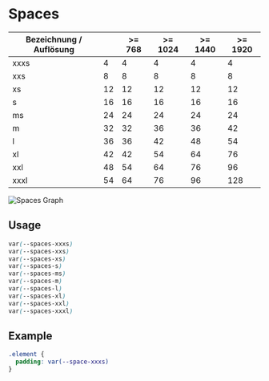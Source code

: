 # Spaces

| Bezeichnung / Auflösung |       | >= 768 | >= 1024 | >= 1440 | >= 1920 |
|-------------------------|-------|--------|---------|---------|---------|
| xxxs                    |    4  |     4  |     4   |     4   |     4   |
| xxs                     |    8  |     8  |     8   |     8   |     8   |
| xs                      |   12  |    12  |    12   |    12   |    12   |
| s                       |   16  |    16  |    16   |    16   |    16   |
| ms                      |   24  |    24  |    24   |    24   |    24   |
| m                       |   32  |    32  |    36   |    36   |    42   |
| l                       |   36  |    36  |    42   |    48   |    54   |
| xl                      |   42  |    42  |    54   |    64   |    76   |
| xxl                     |   48  |    54  |    64   |    76   |    96   |
| xxxl                    |   54  |    64  |    76   |    96   |   128   |

![Spaces Graph](https://fbogmbh.github.io/Spaces/img/spaces-graph.png)

## Usage

```css
var(--spaces-xxxs)
var(--spaces-xxs)
var(--spaces-xs)
var(--spaces-s)
var(--spaces-ms)
var(--spaces-m)
var(--spaces-l)
var(--spaces-xl)
var(--spaces-xxl)
var(--spaces-xxxl)
```

## Example
```css
.element {
  padding: var(--space-xxxs)
}
```
